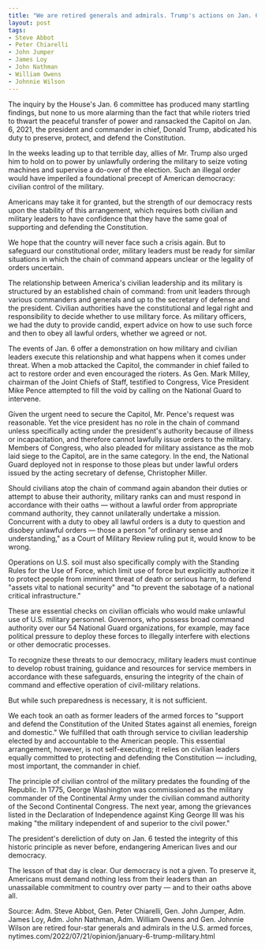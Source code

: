 ```yaml
---
title: "We are retired generals and admirals. Trump's actions on Jan. 6 were a dereliction of duty."
layout: post
tags:
- Steve Abbot
- Peter Chiarelli
- John Jumper
- James Loy
- John Nathman
- William Owens
- Johnnie Wilson
---
```


The inquiry by the House's Jan. 6 committee has produced many startling findings, but none to us more alarming than the fact that while rioters tried to thwart the peaceful transfer of power and ransacked the Capitol on Jan. 6, 2021, the president and commander in chief, Donald Trump, abdicated his duty to preserve, protect, and defend the Constitution.

In the weeks leading up to that terrible day, allies of Mr. Trump also urged him to hold on to power by unlawfully ordering the military to seize voting machines and supervise a do-over of the election. Such an illegal order would have imperiled a foundational precept of American democracy: civilian control of the military.

Americans may take it for granted, but the strength of our democracy rests upon the stability of this arrangement, which requires both civilian and military leaders to have confidence that they have the same goal of supporting and defending the Constitution.

We hope that the country will never face such a crisis again. But to safeguard our constitutional order, military leaders must be ready for similar situations in which the chain of command appears unclear or the legality of orders uncertain.

The relationship between America's civilian leadership and its military is structured by an established chain of command: from unit leaders through various commanders and generals and up to the secretary of defense and the president. Civilian authorities have the constitutional and legal right and responsibility to decide whether to use military force. As military officers, we had the duty to provide candid, expert advice on how to use such force and then to obey all lawful orders, whether we agreed or not.

The events of Jan. 6 offer a demonstration on how military and civilian leaders execute this relationship and what happens when it comes under threat. When a mob attacked the Capitol, the commander in chief failed to act to restore order and even encouraged the rioters. As Gen. Mark Milley, chairman of the Joint Chiefs of Staff, testified to Congress, Vice President Mike Pence attempted to fill the void by calling on the National Guard to intervene.

Given the urgent need to secure the Capitol, Mr. Pence's request was reasonable. Yet the vice president has no role in the chain of command unless specifically acting under the president's authority because of illness or incapacitation, and therefore cannot lawfully issue orders to the military. Members of Congress, who also pleaded for military assistance as the mob laid siege to the Capitol, are in the same category. In the end, the National Guard deployed not in response to those pleas but under lawful orders issued by the acting secretary of defense, Christopher Miller.

Should civilians atop the chain of command again abandon their duties or attempt to abuse their authority, military ranks can and must respond in accordance with their oaths — without a lawful order from appropriate command authority, they cannot unilaterally undertake a mission. Concurrent with a duty to obey all lawful orders is a duty to question and disobey unlawful orders — those a person "of ordinary sense and understanding," as a Court of Military Review ruling put it, would know to be wrong.

Operations on U.S. soil must also specifically comply with the Standing Rules for the Use of Force, which limit use of force but explicitly authorize it to protect people from imminent threat of death or serious harm, to defend "assets vital to national security" and "to prevent the sabotage of a national critical infrastructure."

These are essential checks on civilian officials who would make unlawful use of U.S. military personnel. Governors, who possess broad command authority over our 54 National Guard organizations, for example, may face political pressure to deploy these forces to illegally interfere with elections or other democratic processes.

To recognize these threats to our democracy, military leaders must continue to develop robust training, guidance and resources for service members in accordance with these safeguards, ensuring the integrity of the chain of command and effective operation of civil-military relations.

But while such preparedness is necessary, it is not sufficient.

We each took an oath as former leaders of the armed forces to "support and defend the Constitution of the United States against all enemies, foreign and domestic." We fulfilled that oath through service to civilian leadership elected by and accountable to the American people. This essential arrangement, however, is not self-executing; it relies on civilian leaders equally committed to protecting and defending the Constitution — including, most important, the commander in chief.

The principle of civilian control of the military predates the founding of the Republic. In 1775, George Washington was commissioned as the military commander of the Continental Army under the civilian command authority of the Second Continental Congress. The next year, among the grievances listed in the Declaration of Independence against King George III was his making "the military independent of and superior to the civil power."

The president's dereliction of duty on Jan. 6 tested the integrity of this historic principle as never before, endangering American lives and our democracy.

The lesson of that day is clear. Our democracy is not a given. To preserve it, Americans must demand nothing less from their leaders than an unassailable commitment to country over party — and to their oaths above all.

Source: Adm. Steve Abbot, Gen. Peter Chiarelli, Gen. John Jumper, Adm. James Loy, Adm. John Nathman, Adm. William Owens and Gen. Johnnie Wilson are retired four-star generals and admirals in the U.S. armed forces, nytimes.com/2022/07/21/opinion/january-6-trump-military.html
